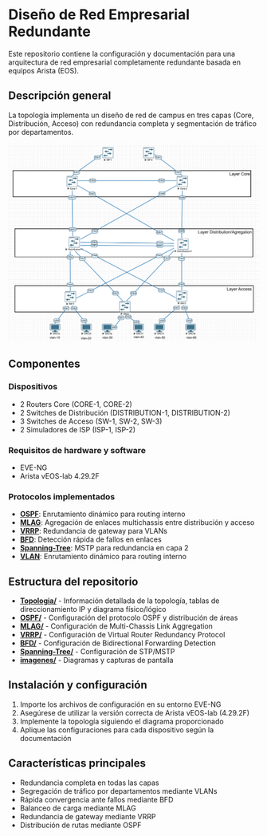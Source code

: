 # Diseño de Red Empresarial Redundante

Este repositorio contiene la configuración y documentación para una arquitectura de red empresarial completamente redundante basada en equipos Arista (EOS).

## Descripción general

La topología implementa un diseño de red de campus en tres capas (Core, Distribución, Acceso) con redundancia completa y segmentación de tráfico por departamentos.

![Network Topology Diagram](https://github.com/Andherson333333/Networking/blob/main/Veos-arista-3-layer-network-enterprise/imagenes/Arista-veos-1.png)

## Componentes

### Dispositivos
- 2 Routers Core (CORE-1, CORE-2)
- 2 Switches de Distribución (DISTRIBUTION-1, DISTRIBUTION-2)
- 3 Switches de Acceso (SW-1, SW-2, SW-3)
- 2 Simuladores de ISP (ISP-1, ISP-2)

### Requisitos de hardware y software
- EVE-NG
- Arista vEOS-lab 4.29.2F

### Protocolos implementados
- **[OSPF](./OSPF/readme.md)**: Enrutamiento dinámico para routing interno
- **[MLAG](./MLAG/readme.md)**: Agregación de enlaces multichassis entre distribución y acceso
- **[VRRP](./VRRP/readme.md)**: Redundancia de gateway para VLANs
- **[BFD](./BFD/Readme.md)**: Detección rápida de fallos en enlaces
- **[Spanning-Tree](./Spanning-Tree/readme.md)**: MSTP para redundancia en capa 2
- **[VLAN](./VLAN/readme.md)**: Enrutamiento dinámico para routing interno


## Estructura del repositorio

- **[Topologia/](./Topologia/readme.md)** - Información detallada de la topología, tablas de direccionamiento IP y diagrama físico/lógico
- **[OSPF/](./OSPF/readme.md)** - Configuración del protocolo OSPF y distribución de áreas
- **[MLAG/](./MLAG/readme.md)** - Configuración de Multi-Chassis Link Aggregation
- **[VRRP/](./VRRP/readme.md)** - Configuración de Virtual Router Redundancy Protocol
- **[BFD/](./BFD/Readme.md)** - Configuración de Bidirectional Forwarding Detection
- **[Spanning-Tree/](./Spanning-Tree/readme.md)** - Configuración de STP/MSTP
- **[imagenes/](./imagenes/)** - Diagramas y capturas de pantalla

## Instalación y configuración

1. Importe los archivos de configuración en su entorno EVE-NG
2. Asegúrese de utilizar la versión correcta de Arista vEOS-lab (4.29.2F)
3. Implemente la topología siguiendo el diagrama proporcionado
4. Aplique las configuraciones para cada dispositivo según la documentación

## Características principales

- Redundancia completa en todas las capas
- Segregación de tráfico por departamentos mediante VLANs
- Rápida convergencia ante fallos mediante BFD
- Balanceo de carga mediante MLAG
- Redundancia de gateway mediante VRRP
- Distribución de rutas mediante OSPF












